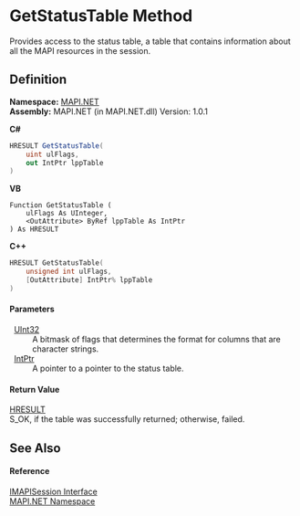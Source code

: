 # GetStatusTable Method


Provides access to the status table, a table that contains information about all the MAPI resources in the session.



## Definition
**Namespace:** <a href="N_MAPI_NET.md">MAPI.NET</a>  
**Assembly:** MAPI.NET (in MAPI.NET.dll) Version: 1.0.1

**C#**
``` C#
HRESULT GetStatusTable(
	uint ulFlags,
	out IntPtr lppTable
)
```
**VB**
``` VB
Function GetStatusTable ( 
	ulFlags As UInteger,
	<OutAttribute> ByRef lppTable As IntPtr
) As HRESULT
```
**C++**
``` C++
HRESULT GetStatusTable(
	unsigned int ulFlags, 
	[OutAttribute] IntPtr% lppTable
)
```



#### Parameters
<dl><dt>  <a href="https://learn.microsoft.com/dotnet/api/system.uint32" target="_blank" rel="noopener noreferrer">UInt32</a></dt><dd>A bitmask of flags that determines the format for columns that are character strings.</dd><dt>  <a href="https://learn.microsoft.com/dotnet/api/system.intptr" target="_blank" rel="noopener noreferrer">IntPtr</a></dt><dd>A pointer to a pointer to the status table.</dd></dl>

#### Return Value
<a href="T_MAPI_NET_HRESULT.md">HRESULT</a>  
S_OK, if the table was successfully returned; otherwise, failed.

## See Also


#### Reference
<a href="T_MAPI_NET_IMAPISession.md">IMAPISession Interface</a>  
<a href="N_MAPI_NET.md">MAPI.NET Namespace</a>  
